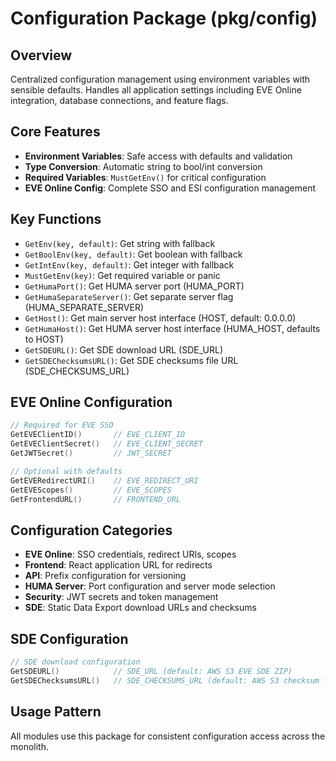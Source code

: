 # Configuration Package (pkg/config)

## Overview
Centralized configuration management using environment variables with sensible defaults. Handles all application settings including EVE Online integration, database connections, and feature flags.

## Core Features
- **Environment Variables**: Safe access with defaults and validation
- **Type Conversion**: Automatic string to bool/int conversion
- **Required Variables**: `MustGetEnv()` for critical configuration
- **EVE Online Config**: Complete SSO and ESI configuration management

## Key Functions
- `GetEnv(key, default)`: Get string with fallback
- `GetBoolEnv(key, default)`: Get boolean with fallback  
- `GetIntEnv(key, default)`: Get integer with fallback
- `MustGetEnv(key)`: Get required variable or panic
- `GetHumaPort()`: Get HUMA server port (HUMA_PORT)
- `GetHumaSeparateServer()`: Get separate server flag (HUMA_SEPARATE_SERVER)
- `GetHost()`: Get main server host interface (HOST, default: 0.0.0.0)
- `GetHumaHost()`: Get HUMA server host interface (HUMA_HOST, defaults to HOST)
- `GetSDEURL()`: Get SDE download URL (SDE_URL)
- `GetSDEChecksumsURL()`: Get SDE checksums file URL (SDE_CHECKSUMS_URL)

## EVE Online Configuration
```go
// Required for EVE SSO
GetEVEClientID()       // EVE_CLIENT_ID
GetEVEClientSecret()   // EVE_CLIENT_SECRET  
GetJWTSecret()         // JWT_SECRET

// Optional with defaults
GetEVERedirectURI()    // EVE_REDIRECT_URI
GetEVEScopes()         // EVE_SCOPES
GetFrontendURL()       // FRONTEND_URL
```

## Configuration Categories
- **EVE Online**: SSO credentials, redirect URIs, scopes
- **Frontend**: React application URL for redirects
- **API**: Prefix configuration for versioning
- **HUMA Server**: Port configuration and server mode selection
- **Security**: JWT secrets and token management
- **SDE**: Static Data Export download URLs and checksums

## SDE Configuration
```go
// SDE download configuration
GetSDEURL()            // SDE_URL (default: AWS S3 EVE SDE ZIP)
GetSDEChecksumsURL()   // SDE_CHECKSUMS_URL (default: AWS S3 checksum file)
```

## Usage Pattern
All modules use this package for consistent configuration access across the monolith.